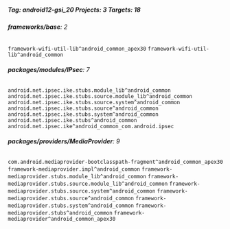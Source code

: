 ##### Tag: android12-gsi_20 Projects: 3 Targets: 18

###### **frameworks/base**: 2
`framework-wifi-util-lib^android_common_apex30` `framework-wifi-util-lib^android_common`
###### **packages/modules/IPsec**: 7
`android.net.ipsec.ike.stubs.module_lib^android_common` `android.net.ipsec.ike.stubs.source.module_lib^android_common` `android.net.ipsec.ike.stubs.source.system^android_common` `android.net.ipsec.ike.stubs.source^android_common` `android.net.ipsec.ike.stubs.system^android_common` `android.net.ipsec.ike.stubs^android_common` `android.net.ipsec.ike^android_common_com.android.ipsec`
###### **packages/providers/MediaProvider**: 9
`com.android.mediaprovider-bootclasspath-fragment^android_common_apex30` `framework-mediaprovider.impl^android_common` `framework-mediaprovider.stubs.module_lib^android_common` `framework-mediaprovider.stubs.source.module_lib^android_common` `framework-mediaprovider.stubs.source.system^android_common` `framework-mediaprovider.stubs.source^android_common` `framework-mediaprovider.stubs.system^android_common` `framework-mediaprovider.stubs^android_common` `framework-mediaprovider^android_common_apex30`
